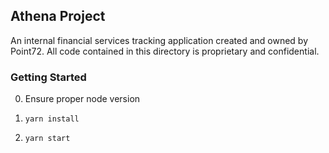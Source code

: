 ## Athena Project

An internal financial services tracking application created and owned by Point72. All code contained in this directory is proprietary and confidential.


### Getting Started

0. Ensure proper node version

1. `yarn install`

2. `yarn start`
